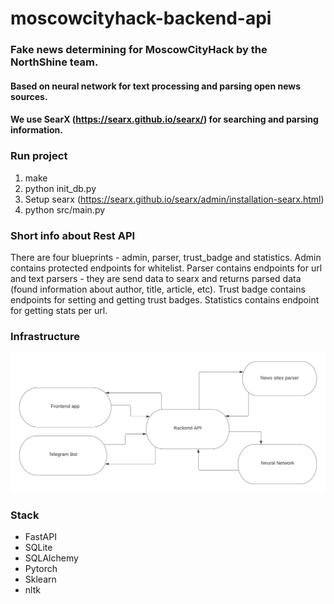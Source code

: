 # moscowcityhack-backend-api
### Fake news determining for MoscowCityHack by the NorthShine team.
#### Based on neural network for text processing and parsing open news sources.
#### We use SearX (https://searx.github.io/searx/) for searching and parsing information.

### Run project

1. make
2. python init_db.py
3. Setup searx (https://searx.github.io/searx/admin/installation-searx.html)
4. python src/main.py


### Short info about Rest API

There are four blueprints - admin, parser, trust_badge and statistics. 
Admin contains protected endpoints for whitelist. 
Parser contains endpoints for url and text parsers - they are send data to searx and returns parsed data (found information about author, title, article, etc).
Trust badge contains endpoints for setting and getting trust badges.
Statistics contains endpoint for getting stats per url.


### Infrastructure 

![project map](images/map.png)


### Stack

- FastAPI
- SQLite
- SQLAlchemy
- Pytorch
- Sklearn
- nltk
